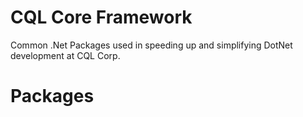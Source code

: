 # CQL Core Framework

Common .Net Packages used in speeding up and simplifying DotNet development at CQL Corp.

# Packages
